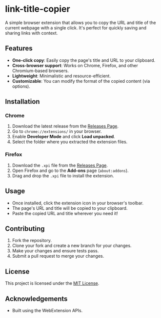 # link-title-copier

A simple browser extension that allows you to copy the URL and title of the current webpage with a single click. It's perfect for quickly saving and sharing links with context.

## Features

- **One-click copy**: Easily copy the page's title and URL to your clipboard.
- **Cross-browser support**: Works on Chrome, Firefox, and other Chromium-based browsers.
- **Lightweight**: Minimalistic and resource-efficient.
- **Customizable**: You can modify the format of the copied content (via options).

## Installation

### Chrome

1. Download the latest release from the [Releases Page](https://github.com/souvikdas-dev/link-title-copier/releases).
2. Go to `chrome://extensions/` in your browser.
3. Enable **Developer Mode** and click **Load unpacked**.
4. Select the folder where you extracted the extension files.

### Firefox

1. Download the `.xpi` file from the [Releases Page](https://github.com/souvikdas-dev/link-title-copier/releases).
2. Open Firefox and go to the **Add-ons** page (`about:addons`).
3. Drag and drop the `.xpi` file to install the extension.

## Usage

- Once installed, click the extension icon in your browser's toolbar.
- The page's URL and title will be copied to your clipboard.
- Paste the copied URL and title wherever you need it!

## Contributing

1. Fork the repository.
2. Clone your fork and create a new branch for your changes.
3. Make your changes and ensure tests pass.
4. Submit a pull request to merge your changes.

## License

This project is licensed under the [MIT License](LICENSE).

## Acknowledgements

- Built using the WebExtension APIs.


